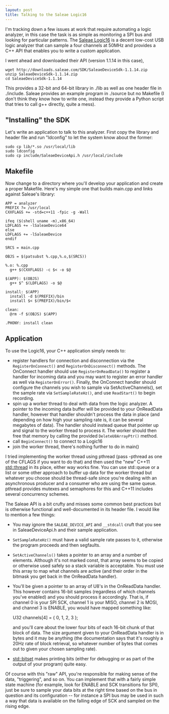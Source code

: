 ```yaml
---
layout: post
title: Talking to the Saleae Logic16
---
```


I'm tracking down a few issues at work that require automating a logic
analyzer, in this case the task is as simple as monitoring a SPI bus and
looking for particular patterns.  The
[Saleae Logic16](https://www.saleae.com/logic16) is a decent low-cost USB
logic analyzer that can sample a four channels at 50MHz and provides a C++ API
that enables you to write a custom application.

I went ahead and downloaded their API (version 1.1.14 in this case),

    wget http://downloads.saleae.com/SDK/SaleaeDeviceSdk-1.1.14.zip
    unzip SaleaeDeviceSdk-1.1.14.zip
    cd SaleaeDeviceSdk-1.1.14

This provides a 32-bit and 64-bit library in ./lib as well as one header file
in ./include.  Saleae provides an example program in ./source but no Makefile
(I don't think they know how to write one, instead they provide a Python script
that tries to call g++ directly, quite a mess).

## "Installing" the SDK

Let's write an application to talk to this analyzer.  First copy the library
and header file and run "ldconfig" to let the system know about the former:

    sudo cp lib/*.so /usr/local/lib
    sudo ldconfig
    sudo cp include/SaleaeDeviceApi.h /usr/local/include

## Makefile

Now change to a directory where you'll develop your application and create a
proper Makefile.  Here's my simple one that builds main.cpp and links against
Saleae's library:

    APP = analyzer
    PREFIX ?= /usr/local
    CXXFLAGS += -std=c++11 -fpic -g -Wall

    ifeq ($(shell uname -m),x86_64)
    LDFLAGS += -lSaleaeDevice64
    else
    LDFLAGS += -lSaleaeDevice
    endif

    SRCS = main.cpp

    OBJS = $(patsubst %.cpp,%.o,$(SRCS))

    %.o: %.cpp
      g++ $(CXXFLAGS) -c $< -o $@

    $(APP): $(OBJS)
      g++ $^ $(LDFLAGS) -o $@

    install: $(APP)
      install -d $(PREFIX)/bin
      install $< $(PREFIX)/bin/$<

    clean:
      @rm -f $(OBJS) $(APP)

    .PHONY: install clean

## Application

To use the Logic16, your C++ application simply needs to:

* register handlers for connection and disconnection via the
  `RegisterOnConnect()` and `RegisterOnDisconnect()` methods.  The OnConnect
  handler should use `RegisterOnReadData()` to register a handler for incoming
  data and you may want to register an error handler as well via
  `RegisterOnError()`.  Finally, the OnConnect handler should configure the
  channels you wish to sample via SetActiveChannels(), set the sample rate
  via `SetSampleRateHz()`, and use `ReadStart()` to begin recording.
* spin up a worker thread to deal with data from the logic analyzer.  A pointer
  to the incoming data buffer will be provided to your OnReadData handler,
  however that handler shouldn't process the data in place (and depending on
  how high your sampling rate is, it can be several megabytes of data).  The
  handler should instead queue that pointer up and signal to the worker thread
  to process it.  The worker should then free that memory by calling the
  provided `DeleteU8ArrayPtr()` method.
* call `BeginConnect()` to connect to a Logic16
* join the worker thread, there's nothing further to do in main()

I tried implementing the worker thread using pthread (pass -pthread as one of
the CFLAGS if you want to do that) and then used the "new" C++11
[std::thread](http://en.cppreference.com/w/cpp/thread/thread) in
its place, either way works fine.  You can use std::queue or a list or some
other approach to buffer up data for the worker thread but whatever you choose
should be thread-safe since you're dealing with an asynchronous producer and a
consumer who are using the same queue.  pthread provides mutexes and semaphores
for this and C++11 includes several concurrency schemes.

The Saleae API is a bit crufty and misses some common best practices but is
otherwise functional and well-documented in its header file.  I would like to
mention a few things:

* You may ignore the `SALEAE_DEVICE_API` and `__stdcall` cruft that you see in
  SaleaeDeviceApi.h and their sample application.
* `SetSampleRateHz()` must have a valid sample rate passes to it, otherwise the
  program proceeds and then segfaults.
* `SetActiveChannels()` takes a pointer to an array and a number of elements.
  Although it's not marked const, that array seems to be copied or otherwise
  used safely so a stack variable is acceptable.  You must use this array to
  map what channels are active (and their order in the bitmask you get back in
  the OnReadData handler).
* You'll be given a pointer to an array of U8's in the OnReadData handler.
  This however contains 16-bit samples (regardless of which channels you've
  enabled) and you should process it accordingly.  That is, if channel 0 is
  your SPI SCK, channel 1 is your MISO, channel 2 is MOSI, and channel 3 is
  ENABLE, you would have mapped something like:

    U32 channels[4] = { 0, 1, 2, 3 };

  and you'll care about the lower four bits of each 16-bit chunk of that block
  of data.  The size argument given to your OnReadData handler is in bytes and
  it may be anything (the documentation says that it's roughly a 20Hz rate of
  block retrieval, so whatever number of bytes that comes out to given your
  chosen sampling rate).
* [std::bitset](http://www.cplusplus.com/reference/bitset/bitset/) makes
  printing bits (either for debugging or as part of the output of your program)
  quite easy.

Of course with this "raw" API, you're responsible for making sense of the data,
"triggering", and so on.  You can implement that with a fairly simple state
machine (for example, look for ENABLE and SCK transitions for SPI), just be
sure to sample your data bits at the right time based on the bus in question
and its configuration -- for instance a SPI bus may be used in such a way that
data is available on the falling edge of SCK and sampled on the rising edge.
